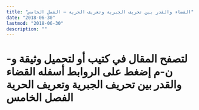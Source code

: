 ```yaml
---
title: "القضاء والقدر بين تحريف الجبرية وتعريف الحرية – الفصل الخامس"
date: "2018-06-30"
lastmod: "2018-06-30"
description: ""
---
```

# **لتصفح المقال في كتيب أو لتحميل وثيقة و-ن-م إضغط على الروابط أسفله** **القضاء والقدر بين تحريف الجبرية وتعريف الحرية الفصل الخامس**

###